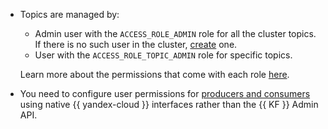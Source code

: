 * Topics are managed by:
   * Admin user with the `ACCESS_ROLE_ADMIN` role for all the cluster topics. If there is no such user in the cluster, [create](../../../managed-kafka/operations/cluster-accounts.md) one.
   * User with the `ACCESS_ROLE_TOPIC_ADMIN` role for specific topics.

   Learn more about the permissions that come with each role [here](../../../managed-kafka/concepts/account-roles.md).

* You need to configure user permissions for [producers and consumers](../../../managed-kafka/concepts/producers-consumers.md) using native {{ yandex-cloud }} interfaces rather than the {{ KF }} Admin API.
